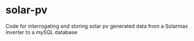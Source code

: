 solar-pv
========

Code for interrogating and storing solar pv generated data from a Solarmax inverter to a mySQL database
